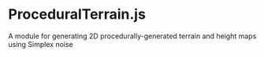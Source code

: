 ProceduralTerrain.js
====================

A module for generating 2D procedurally-generated terrain and height maps using Simplex noise
